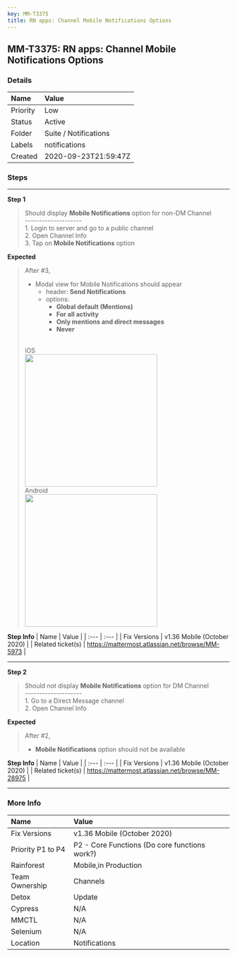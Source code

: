 ```yaml
---
key: MM-T3375
title: RN apps: Channel Mobile Notifications Options
---
```


## MM-T3375: RN apps: Channel Mobile Notifications Options

### Details

| Name     | Value                 |
| :------- | :-------------------- |
| Priority | Low                   |
| Status   | Active                |
| Folder   | Suite / Notifications |
| Labels   | notifications         |
| Created  | 2020-09-23T21:59:47Z  |

### Steps

<hr/>

**Step 1**

> <article>Should display <strong>Mobile Notifications</strong> option for non-DM Channel<br />--------------------<br />1. Login to server and go to a public channel<br />2. Open Channel Info<br />3. Tap on <strong>Mobile Notifications</strong> option</article>

**Expected**

> <article>After #3,<ul><li>Modal view for Mobile Notifications should appear<ul><li>header: <strong>Send Notifications</strong></li><li>options:<ul><li><strong>Global default (Mentions)</strong></li><li><strong>For all activity</strong></li><li><strong>Only mentions and direct messages</strong></li><li><strong>Never</strong></li></ul></li></ul></li></ul><br />iOS<br /><img src="https://smartbear-tm4j-prod-us-west-2-attachment-rich-text.s3.us-west-2.amazonaws.com/embedded-f3277290f945470c4add5d21ef3dc7ca7b74388fc7152bfb6b99ae58c66a95a8-1600898160929-IMG_0285.PNG" style="width:300px" class="fr-fil fr-dib" /><br />Android<br /><img src="https://smartbear-tm4j-prod-us-west-2-attachment-rich-text.s3.us-west-2.amazonaws.com/embedded-f3277290f945470c4add5d21ef3dc7ca7b74388fc7152bfb6b99ae58c66a95a8-1600898178134-image-5cc7a680-b6ea-4400-81c3-2ac7c306e391.jpg" style="width:300px" class="fr-fil fr-dib" /></article>

**Step Info**
| Name | Value |
| :--- | :--- |
| Fix Versions | v1.36 Mobile (October 2020) |
| Related ticket(s) | <a href="https://mattermost.atlassian.net/browse/MM-5973">https://mattermost.atlassian.net/browse/MM-5973</a> |

<hr/>

**Step 2**

> <article>Should not display <strong>Mobile Notifications</strong> option for DM Channel<br />--------------------<br />1. Go to a Direct Message channel<br />2. Open Channel Info</article>

**Expected**

> <article>After #2,<ul><li><strong>Mobile Notifications</strong> option should not be available</li></ul></article>

**Step Info**
| Name | Value |
| :--- | :--- |
| Fix Versions | v1.36 Mobile (October 2020) |
| Related ticket(s) | <a href="https://mattermost.atlassian.net/browse/MM-28975">https://mattermost.atlassian.net/browse/MM-28975</a> |

<hr/>

### More Info

| Name              | Value                                         |
| :---------------- | :-------------------------------------------- |
| Fix Versions      | v1.36 Mobile (October 2020)                   |
| Priority P1 to P4 | P2 - Core Functions (Do core functions work?) |
| Rainforest        | Mobile,in Production                          |
| Team Ownership    | Channels                                      |
| Detox             | Update                                        |
| Cypress           | N/A                                           |
| MMCTL             | N/A                                           |
| Selenium          | N/A                                           |
| Location          | Notifications                                 |
